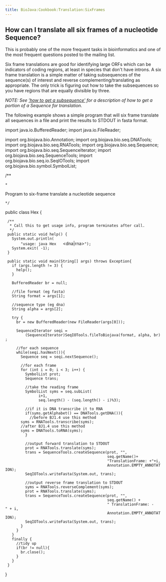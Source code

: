 ```yaml
---
title: BioJava:Cookbook:Translation:SixFrames
---
```


How can I translate all six frames of a nucleotide Sequence?
------------------------------------------------------------

This is probably one of the more frequent tasks in bioinformatics and
one of the most frequent questions posted to the mailing list.

Six frame translations are good for identifying large ORFs which can be
indicators of coding regions, at least in species that don't have
introns. A six frame translation is a simple matter of taking
subsequences of the sequence(s) of interest and reverse
complementing/translating as appropriate. The only trick is figuring out
how to take the subsequences so you have regions that are equally
divisible by three.

*NOTE: See ['how to get a
subsequence'](Biojava:Cookbook:Sequence:SubSequence "wikilink") for a
description of how to get a portion of a Sequence for translation.*

The following example shows a simple program that will six frame
translate all sequences in a file and print the results to STDOUT in
fasta format.

<java> import java.io.BufferedReader; import java.io.FileReader;

import org.biojava.bio.Annotation; import org.biojava.bio.seq.DNATools;
import org.biojava.bio.seq.RNATools; import
org.biojava.bio.seq.Sequence; import
org.biojava.bio.seq.SequenceIterator; import
org.biojava.bio.seq.SequenceTools; import
org.biojava.bio.seq.io.SeqIOTools; import
org.biojava.bio.symbol.SymbolList;

/\*\*

`* `

Program to six-frame translate a nucleotide sequence

`*/`

public class Hex {

` /**`  
`  * Call this to get usage info, program terminates after call.`  
`  */`  
` public static void help() {`  
`   System.out.println(`  
`       "usage: java Hex `<file>` `<format eg fasta>` `<dna|rna>`");`  
`   System.exit( -1);`  
` }`

` public static void main(String[] args) throws Exception{`  
`   if (args.length != 3) {`  
`     help();`  
`   }`

`   BufferedReader br = null;`  
`   `  
`   //file format (eg fasta)`  
`   String format = args[1];`  
`   `  
`   //sequence type (eg dna)`  
`   String alpha = args[2];`

`   try {`  
`     br = new BufferedReader(new FileReader(args[0]));`

`     SequenceIterator seqi =`  
`         (SequenceIterator)SeqIOTools.fileToBiojava(format, alpha, br);`

`     //for each sequence`  
`     while(seqi.hasNext()){`  
`       Sequence seq = seqi.nextSequence();`

`       //for each frame`  
`       for (int i = 0; i < 3; i++) {`  
`         SymbolList prot;`  
`         Sequence trans;`

`         //take the reading frame`  
`         SymbolList syms = seq.subList(`  
`               i+1,`  
`               seq.length() - (seq.length() - i)%3);`

`         //if it is DNA transcribe it to RNA`  
`         if(syms.getAlphabet() == DNATools.getDNA()){`  
`           //before BJ1.4 use this method`  
`       syms = RNATools.transcribe(syms);`  
`       //after BJ1.4 use this method`  
`       syms = DNATools.toRNA(syms);`  
`         }`

`         //output forward translation to STDOUT`  
`         prot = RNATools.translate(syms);`  
`         trans = SequenceTools.createSequence(prot, "",`  
`                                              seq.getName()+`  
`                                              "TranslationFrame: +"+i,`  
`                                              Annotation.EMPTY_ANNOTATION);`  
`         SeqIOTools.writeFasta(System.out, trans);`

`         //output reverse frame translation to STDOUT`  
`         syms = RNATools.reverseComplement(syms);`  
`         prot = RNATools.translate(syms);`  
`         trans = SequenceTools.createSequence(prot, "",`  
`                                              seq.getName() +`  
`                                              " TranslationFrame: -" + i,`  
`                                              Annotation.EMPTY_ANNOTATION);`  
`         SeqIOTools.writeFasta(System.out, trans);`  
`       }`  
`     }`  
`   }`  
`   finally {`  
`     //tidy up`  
`     if(br != null){`  
`       br.close();`  
`     }`  
`   }`  
` }`

} </java>
